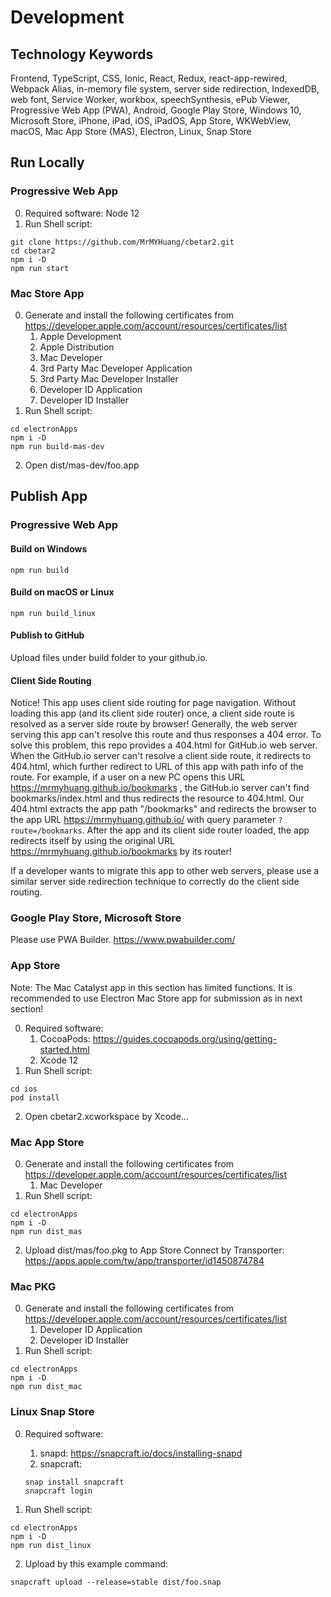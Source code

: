 # Development

## Technology Keywords
Frontend, TypeScript, CSS, Ionic, React, Redux, react-app-rewired, Webpack Alias, in-memory file system, server side redirection, IndexedDB, web font, Service Worker, workbox, speechSynthesis, ePub Viewer, Progressive Web App (PWA), Android, Google Play Store, Windows 10, Microsoft Store, iPhone, iPad, iOS, iPadOS, App Store, WKWebView, macOS, Mac App Store (MAS), Electron, Linux, Snap Store

## Run Locally
### Progressive Web App
0. Required software: Node 12
1. Run Shell script:
```
git clone https://github.com/MrMYHuang/cbetar2.git
cd cbetar2
npm i -D
npm run start
```

### Mac Store App
0. Generate and install the following certificates from https://developer.apple.com/account/resources/certificates/list
   1. Apple Development
   2. Apple Distribution
   3. Mac Developer
   4. 3rd Party Mac Developer Application
   5. 3rd Party Mac Developer Installer
   6. Developer ID Application
   7. Developer ID Installer
1. Run Shell script:
```
cd electronApps
npm i -D
npm run build-mas-dev
```
2. Open dist/mas-dev/foo.app

## Publish App
### Progressive Web App
#### Build on Windows
```
npm run build
```
#### Build on macOS or Linux
```
npm run build_linux
```
#### Publish to GitHub
Upload files under build folder to your github.io.

#### Client Side Routing
Notice! This app uses client side routing for page navigation. Without loading this app (and its client side router) once, a client side route is resolved as a server side route by browser! Generally, the web server serving this app can't resolve this route and thus responses a 404 error. To solve this problem, this repo provides a 404.html for GitHub.io web server. When the GitHub.io server can't resolve a client side route, it redirects to 404.html, which further redirect to URL of this app with path info of the route. For example, if a user on a new PC opens this URL
https://mrmyhuang.github.io/bookmarks
, the GitHub.io server can't find bookmarks/index.html and thus redirects the resource to 404.html. Our 404.html extracts the app path "/bookmarks" and redirects the browser to the app URL https://mrmyhuang.github.io/ with query parameter `?route=/bookmarks`. After the app and its client side router loaded, the app redirects itself by using the original URL https://mrmyhuang.github.io/bookmarks by its router!

If a developer wants to migrate this app to other web servers, please use a similar server side redirection technique to correctly do the client side routing.

### Google Play Store, Microsoft Store
Please use PWA Builder.
https://www.pwabuilder.com/

### App Store
Note: The Mac Catalyst app in this section has limited functions. It is recommended to use Electron Mac Store app for submission as in next section!

0. Required software:
    1. CocoaPods: https://guides.cocoapods.org/using/getting-started.html
    2. Xcode 12
1. Run Shell script:
```
cd ios
pod install
```
2. Open cbetar2.xcworkspace by Xcode...

### Mac App Store
0. Generate and install the following certificates from https://developer.apple.com/account/resources/certificates/list
   1. Mac Developer
1. Run Shell script:
```
cd electronApps
npm i -D
npm run dist_mas
```
2. Upload dist/mas/foo.pkg to App Store Connect by Transporter:
https://apps.apple.com/tw/app/transporter/id1450874784

### Mac PKG
0. Generate and install the following certificates from https://developer.apple.com/account/resources/certificates/list
   1. Developer ID Application
   2. Developer ID Installer
1. Run Shell script:
```
cd electronApps
npm i -D
npm run dist_mac
```

### Linux Snap Store
0. Required software:
    1. snapd: https://snapcraft.io/docs/installing-snapd
    2. snapcraft:
    ```
    snap install snapcraft
    snapcraft login
    ```

1. Run Shell script:
```
cd electronApps
npm i -D
npm run dist_linux
```
2. Upload by this example command:
```
snapcraft upload --release=stable dist/foo.snap
```